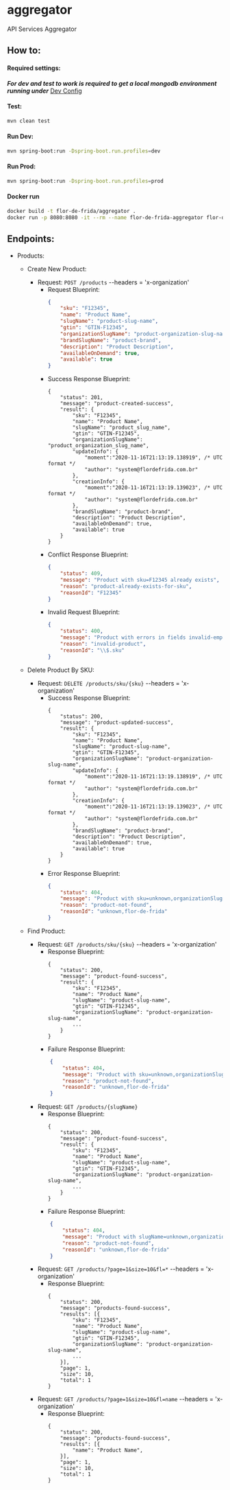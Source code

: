 # aggregator
API Services Aggregator

## How to:

#### Required settings:
***For dev and test to work is required to get a local mongodb environment running under*** [Dev Config](https://github.com/Flor-de-Frida/aggregator/blob/main/src/main/resources/application-dev.yml)

#### Test:
```bash
mvn clean test
```

#### Run Dev:
```bash
mvn spring-boot:run -Dspring-boot.run.profiles=dev
```

#### Run Prod:
```bash
mvn spring-boot:run -Dspring-boot.run.profiles=prod
```

#### Docker run
```bash
docker build -t flor-de-frida/aggregator .
docker run -p 8080:8080 -it --rm --name flor-de-frida-aggregator flor-de-frida/aggregator
```

## Endpoints:

- Products:
  - Create New Product:
    - Request: `POST /products` --headers = 'x-organization'
        - Request Blueprint:
          ```json
          {
              "sku": "F12345",
              "name": "Product Name",
              "slugName": "product-slug-name",
              "gtin": "GTIN-F12345",
              "organizationSlugName": "product-organization-slug-name",
              "brandSlugName": "product-brand",
              "description": "Product Description",
              "availableOnDemand": true,
              "available": true
          }
          ```
        - Success Response Blueprint:
          ```json5
          {
              "status": 201,
              "message": "product-created-success",
              "result": {
                  "sku": "F12345",
                  "name": "Product Name",
                  "slugName": "product_slug_name",
                  "gtin": "GTIN-F12345",
                  "organizationSlugName": "product_organization_slug_name",
                  "updateInfo": {
                      "moment":"2020-11-16T21:13:19.138919", /* UTC format */
                      "author": "system@flordefrida.com.br"
                  },
                  "creationInfo": {
                      "moment":"2020-11-16T21:13:19.139023", /* UTC format */
                      "author": "system@flordefrida.com.br"
                  },
                  "brandSlugName": "product-brand",
                  "description": "Product Description",
                  "availableOnDemand": true,
                  "available": true
              }
          }
          ```
        - Conflict Response Blueprint:
          ```json
          {
              "status": 409,
              "message": "Product with sku=F12345 already exists",
              "reason": "product-already-exists-for-sku",
              "reasonId": "F12345"
          }
          ```
        - Invalid Request Blueprint:
          ```json
          {
              "status": 400,
              "message": "Product with errors in fields invalid-empty-sku=\\$.sku",
              "reason": "invalid-product",
              "reasonId": "\\$.sku"
          }
          ```

  - Delete Product By SKU:
    - Request: `DELETE /products/sku/{sku}`  --headers = 'x-organization'
        - Success Response Blueprint:
          ```json5
          {
              "status": 200,
              "message": "product-updated-success",
              "result": {
                  "sku": "F12345",
                  "name": "Product Name",
                  "slugName": "product-slug-name",
                  "gtin": "GTIN-F12345",
                  "organizationSlugName": "product-organization-slug-name",
                  "updateInfo": {
                      "moment":"2020-11-16T21:13:19.138919", /* UTC format */
                      "author": "system@flordefrida.com.br"
                  },
                  "creationInfo": {
                      "moment":"2020-11-16T21:13:19.139023", /* UTC format */
                      "author": "system@flordefrida.com.br"
                  },
                  "brandSlugName": "product-brand",
                  "description": "Product Description",
                  "availableOnDemand": true,
                  "available": true
              }
          }
          ```
        - Error Response Blueprint:
          ```json
          {
              "status": 404,
              "message": "Product with sku=unknown,organizationSlugName=flor-de-frida not found",
              "reason": "product-not-found",
              "reasonId": "unknown,flor-de-frida"
          }
          ```

  - Find Product:
      - Request: `GET /products/sku/{sku}`  --headers = 'x-organization'
          - Response Blueprint:
              ```json5
              {
                  "status": 200,
                  "message": "product-found-success",
                  "result": {
                      "sku": "F12345",
                      "name": "Product Name",
                      "slugName": "product-slug-name",
                      "gtin": "GTIN-F12345",
                      "organizationSlugName": "product-organization-slug-name",
                      ...
                  }
              }
              ```
          - Failure Response Blueprint:
          ```json
              {
                  "status": 404,
                  "message": "Product with sku=unknown,organizationSlugName=flor-de-frida not found",
                  "reason": "product-not-found",
                  "reasonId": "unknown,flor-de-frida"
              }
          ```
      - Request: `GET /products/{slugName}`
          - Response Blueprint:
              ```json5
              {
                  "status": 200,
                  "message": "product-found-success",
                  "result": {
                      "sku": "F12345",
                      "name": "Product Name",
                      "slugName": "product-slug-name",
                      "gtin": "GTIN-F12345",
                      "organizationSlugName": "product-organization-slug-name",
                      ...
                  }
              }
              ```
          - Failure Response Blueprint:
          ```json
              {
                  "status": 404,
                  "message": "Product with slugName=unknown,organizationSlugName=flor-de-frida not found",
                  "reason": "product-not-found",
                  "reasonId": "unknown,flor-de-frida"
              }
          ```
      - Request: `GET /products/?page=1&size=10&fl=*`  --headers = 'x-organization'
          - Response Blueprint:
              ```json5
              {
                  "status": 200,
                  "message": "products-found-success",
                  "results": [{
                      "sku": "F12345",
                      "name": "Product Name",
                      "slugName": "product-slug-name",
                      "gtin": "GTIN-F12345",
                      "organizationSlugName": "product-organization-slug-name",
                      ...
                  }],
                  "page": 1,
                  "size": 10,
                  "total": 1
              }
              ```
      - Request: `GET /products/?page=1&size=10&fl=name`  --headers = 'x-organization'
          - Response Blueprint:
              ```json5
              {
                  "status": 200,
                  "message": "products-found-success",
                  "results": [{
                      "name": "Product Name",
                  }],
                  "page": 1,
                  "size": 10,
                  "total": 1
              }
              ```
        
